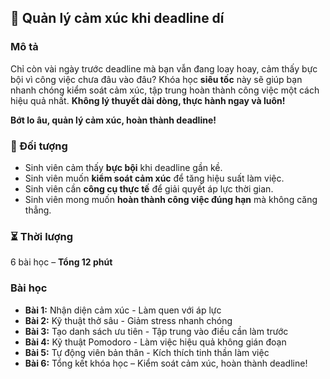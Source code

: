 ## 📌 Quản lý cảm xúc khi deadline dí

### Mô tả
Chỉ còn vài ngày trước deadline mà bạn vẫn đang loay hoay, cảm thấy bực bội vì công việc chưa đâu vào đâu? Khóa học **siêu tốc** này sẽ giúp bạn nhanh chóng kiểm soát cảm xúc, tập trung hoàn thành công việc một cách hiệu quả nhất. **Không lý thuyết dài dòng, thực hành ngay và luôn!**

**Bớt lo âu, quản lý cảm xúc, hoàn thành deadline!**

### 🎯 Đối tượng
- Sinh viên cảm thấy **bực bội** khi deadline gần kề.
- Sinh viên muốn **kiểm soát cảm xúc** để tăng hiệu suất làm việc.
- Sinh viên cần **công cụ thực tế** để giải quyết áp lực thời gian.
- Sinh viên mong muốn **hoàn thành công việc đúng hạn** mà không căng thẳng.

### ⏳ Thời lượng
6 bài học – **Tổng 12 phút**

### Bài học
- **Bài 1:** Nhận diện cảm xúc - Làm quen với áp lực
- **Bài 2:** Kỹ thuật thở sâu - Giảm stress nhanh chóng
- **Bài 3:** Tạo danh sách ưu tiên - Tập trung vào điều cần làm trước
- **Bài 4:** Kỹ thuật Pomodoro - Làm việc hiệu quả không gián đoạn
- **Bài 5:** Tự động viên bản thân - Kích thích tinh thần làm việc
- **Bài 6:** Tổng kết khóa học – Kiểm soát cảm xúc, hoàn thành deadline!